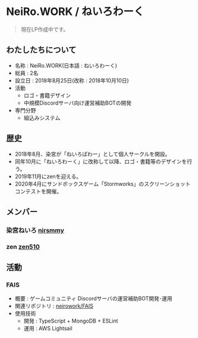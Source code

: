 # NeiRo.WORK / ねいろわーく
> 現在LP作成中です。

## わたしたちについて
- 名称 : NeiRo.WORK(日本語 : ねいろわーく)
- 総員 : 2名
- 設立日 : 2018年8月25日(改称 : 2018年10月10日)
- 活動
  - ロゴ・書籍デザイン
  - 中規模Discordサーバ向け運営補助BOTの開発
- 専門分野
  - 組込みシステム

## 歴史
- 2018年8月、染宮が「ねいろぱわー」として個人サークルを開設。
- 同年10月に「ねいろわーく」に改称して以降、ロゴ・書籍等のデザインを行う。
- 2019年11月にzenを迎える。
- 2020年4月にサンドボックスゲーム「Stormworks」のスクリーンショットコンテストを開催。


## メンバー
### 染宮ねいろ [nirsmmy](https://github.com/nirsmmy)

### zen [zen510](https://github.com/zen510)

## 活動
### FAIS
  - 概要 : ゲームコミュニティ Discordサーバの運営補助BOT開発･運用
  - 関連リポジトリ : [neirowork/FAIS](https://github.com/neirowork/FAIS)
  - 使用技術
    - 開発 : TypeScript + MongoDB + ESLint
    - 運用 : AWS Lightsail
